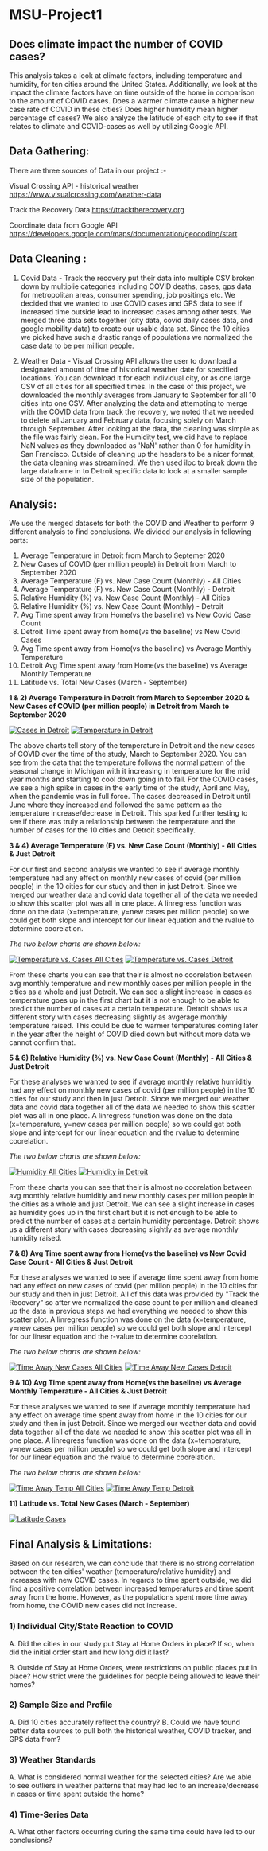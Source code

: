 # MSU-Project1
## Does climate impact the number of COVID cases?

This analysis takes a look at climate factors, including temperature and humidity, for ten cities around the United States. Additionally, we look at the impact the climate factors have on time outside of the home in comparison to the amount of COVID cases. Does a warmer climate cause a higher new case rate of COVID in these cities? Does higher humidity mean higher percentage of cases? We also analyze the latitude of each city to see if that relates to climate and COVID-cases as well by utilizing Google API.


## Data Gathering:
There are three sources of Data in our project :-

Visual Crossing API - historical weather
https://www.visualcrossing.com/weather-data 

Track the Recovery Data
https://tracktherecovery.org 

Coordinate data from Google API
https://developers.google.com/maps/documentation/geocoding/start

## Data Cleaning :

1) Covid Data - Track the recovery put their data into multiple CSV broken down by multiplie categories including COVID deaths, cases, gps data for metropolitan areas, consumer spending, job positings etc. We decided that we wanted to use COVID cases and GPS data to see if increased time outside lead to increased cases among other tests. We merged three data sets together (city data, covid daily cases data, and google mobility data) to create our usable data set. Since the 10 cities we picked have such a drastic range of populations we normalized the case data to be per million people. 


2) Weather Data - Visual Crossing API allows the user to download a designated amount of time of historical weather date for specified locations.  You can download it for each individual city, or as one large CSV of all cities for all specified times. In the case of this project, we downloaded the monthly averages from January to September for all 10 cities into one CSV. After analyzing the data and attempting to merge with the COVID data from track the recovery, we noted that we needed to delete all January and February data, focusing solely on March through September. After looking at the data, the cleaning was simple as the file was fairly clean.  For the Humidity test, we did have to replace NaN values as they downloaded as 'NaN' rather than 0 for humidity in San Francisco.  Outside of cleaning up the headers to be a nicer format, the data cleaning was streamlined.  We then used iloc to break down the large dataframe in to Detroit specific data to look at a smaller sample size of the population. 



## Analysis:

We use the merged datasets for both the COVID and Weather to perform 9 different analysis to find conclusions.
We divided our analysis in following parts:

1) Average Temperature in Detroit from March to Septemer 2020
2) New Cases of COVID (per million people) in Detroit from March to September 2020
3) Average Temperature (F) vs. New Case Count (Monthly) - All Cities
4) Average Temperature (F) vs. New Case Count (Monthly) - Detroit
5) Relative Humidity (%) vs. New Case Count (Monthly) - All Cities
6) Relative Humidity (%) vs. New Case Count (Monthly) - Detroit
7) Avg Time spent away from Home(vs the baseline) vs New Covid Case Count
8) Detroit Time spent away from home(vs the baseline) vs New Covid Cases
9) Avg Time spent away from Home(vs the baseline) vs Average Monthly Temperature
10) Detroit Avg Time spent away from Home(vs the baseline) vs Average Monthly Temperature
11) Latitude vs. Total New Cases (March - September)


<b> 1 & 2) Average Temperature in Detroit from March to September 2020 & New Cases of COVID (per million people) in Detroit from March to September 2020</b>

[![Cases in Detroit](https://www.linkpicture.com/q/tempcaseslinedetroit.png)](https://www.linkpicture.com/view.php?img=LPic5f7e53563281e864952677)
[![Temperature in Detroit](https://www.linkpicture.com/q/tempdetroit.png)](https://www.linkpicture.com/view.php?img=LPic5f7e53563281e864952677)

The above charts tell story of the temperature in Detroit and the new cases of COVID over the time of the study, March to September 2020. You can see from the data that the temperature follows the normal pattern of the seasonal change in Michigan with it increasing in temperature for the mid year months and starting to cool down going in to fall. For the COVID cases, we see a high spike in cases in the early time of the study, April and May, when the pandemic was in full force.  The cases decreased in Detroit until June where they increased and followed the same pattern as the temperature increase/decrease in Detroit.  This sparked further testing to see if there was truly a relationship between the temperature and the number of cases for the 10 cities and Detroit specifically.

<b>3 & 4) Average Temperature (F) vs. New Case Count (Monthly) - All Cities & Just Detroit</b>

For our first and second analysis we wanted to see if average monthly temperature had any effect on monthly new cases of covid (per million people) in the 10 cities for our study and then in just Detroit. Since we merged our weather data and covid data together all of the data we needed to show this scatter plot was all in one place. A linregress function was done on the data (x=temperature, y=new cases per million people) so we could get both slope and intercept for our linear equation and the rvalue to determine coorelation.

<i>The two below charts are shown below:</i>

[![Temperature vs. Cases All Cities](https://www.linkpicture.com/q/tempcasesall.png)](https://www.linkpicture.com/view.php?img=LPic5f7e53563281e864952677)
[![Temperature vs. Cases Detroit](https://www.linkpicture.com/q/tempcasesdetroit.png)](https://www.linkpicture.com/view.php?img=LPic5f7e53563281e864952677)



From these charts you can see that their is almost no coorelation between avg monthly temperature and new monthly cases per million people in the cities as a whole and just Detroit. We can see a slight increase in cases as temperature goes up in the first chart but it is not enough to be able to predict the number of cases at a certain temperature. Detroit shows us a different story with cases decreasing slightly as avgerage monthly temperature raised. This could be due to warmer temperatures coming later in the year after the height of COVID died down but without more data we cannot confirm that.


<b>5 & 6) Relative Humidity (%) vs. New Case Count (Monthly) - All Cities & Just Detroit</b>

For these analyses we wanted to see if average monthly relative humiditiy had any effect on monthly new cases of covid (per million people) in the 10 cities for our study and then in just Detroit. Since we merged our weather data and covid data together all of the data we needed to show this scatter plot was all in one place. A linregress function was done on the data (x=temperature, y=new cases per million people) so we could get both slope and intercept for our linear equation and the rvalue to determine coorelation.

<i>The two below charts are shown below:</i>

[![Humidity All Cities](https://www.linkpicture.com/q/newcaseshumidityall.png)](https://www.linkpicture.com/view.php?img=LPic5f7e53563281e864952677)
[![Humidity in Detroit](https://www.linkpicture.com/q/humiditynewcasesdetroit.png)](https://www.linkpicture.com/view.php?img=LPic5f7e53563281e864952677)


From these charts you can see that their is almost no coorelation between avg monthly relative humiditiy and new monthly cases per million people in the cities as a whole and just Detroit. We can see a slight increase in cases as humidity goes up in the first chart but it is not enough to be able to predict the number of cases at a certain humidity percentage. Detroit shows us a different story with cases decreasing slightly as average monthly humidity raised.

<b>7 & 8) Avg Time spent away from Home(vs the baseline) vs New Covid Case Count - All Cities & Just Detroit</b>

For these analyses we wanted to see if average time spent away from home had any effect on new cases of covid (per million people) in the 10 cities for our study and then in just Detroit. All of this data was provided by "Track the Recovery" so after we normalized the case count to per million and cleaned up the data in previous steps we had everything we needed to show this scatter plot. A linregress function was done on the data (x=temperature, y=new cases per million people) so we could get both slope and intercept for our linear equation and the r-value to determine coorelation.

<i>The two below charts are shown below:</i>

[![Time Away New Cases All Cities](https://www.linkpicture.com/q/newcasestimeawayall.png)](https://www.linkpicture.com/view.php?img=LPic5f7e53563281e864952677)
[![Time Away New Cases Detroit](https://www.linkpicture.com/q/awaynewcasesscatter.png)](https://www.linkpicture.com/view.php?img=LPic5f7e53563281e864952677)


<b>9 & 10) Avg Time spent away from Home(vs the baseline) vs Average Monthly Temperature - All Cities & Just Detroit</b>

For these analyses we wanted to see if average monthly temperature had any effect on average time spent away from home in the 10 cities for our study and then in just Detroit. Since we merged our weather data and covid data together all of the data we needed to show this scatter plot was all in one place. A linregress function was done on the data (x=temperature, y=new cases per million people) so we could get both slope and intercept for our linear equation and the rvalue to determine coorelation.


<i>The two below charts are shown below:</i>


[![Time Away Temp All Cities](https://www.linkpicture.com/q/timeawaytempscatter.png)](https://www.linkpicture.com/view.php?img=LPic5f7e53563281e864952677)
[![Time Away Temp Detroit](https://www.linkpicture.com/q/monthlytemptimedetroit.png)](https://www.linkpicture.com/view.php?img=LPic5f7e53563281e864952677)

<b>11) Latitude vs. Total New Cases (March - September)</b>
 
 [![Latitude Cases](https://www.linkpicture.com/q/latitude.png)](https://www.linkpicture.com/view.php?img=LPic5f7e53563281e864952677)

## Final Analysis & Limitations:

Based on our research, we can conclude that there is no strong correlation between the ten cities' weather (temperature/relative humidity) and increases with new COVID cases. In regards to time spent outside, we did find a positive correlation between increased temperatures and time spent away from the home. However, as the populations spent more time away from home, the COVID new cases did not increase.



### 1) Individual City/State Reaction to COVID 


A. Did the cities in our study put Stay at Home Orders in place? If so, when did the initial order start and how long did it last? 

B. Outside of Stay at Home Orders, were restrictions on public places put in place? How strict were the guidelines for people being allowed to leave their homes?


### 2) Sample Size and Profile 
  
A. Did 10 cities accurately reflect the country? B. Could we have found better data sources to pull both the historical weather, COVID tracker, and GPS data from?

### 3) Weather Standards 
 
A. What is considered normal weather for the selected cities? Are we able to see outliers in weather patterns that may had led to an increase/decrease in cases or time spent outside the home?

### 4) Time-Series Data 
  
A. What other factors occurring during the same time could have led to our conclusions?
